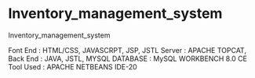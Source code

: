 # Inventory_management_system
Inventory_management_system

Font End : HTML/CSS, JAVASCRPT, JSP, JSTL 
Server : APACHE TOPCAT, 
Back End : JAVA, JSTL, MYSQL 
DATABASE : MySQL WORKBENCH 8.0 CE
Tool Used : APACHE NETBEANS IDE-20

